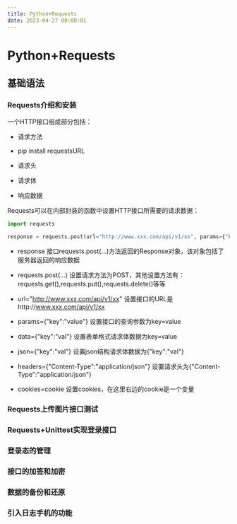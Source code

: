 ```yaml
---
title: Python+Requests
date: 2023-04-27 00:00:01
---
```


#  Python+Requests

## 基础语法

### Requests介绍和安装

一个HTTP接口组成部分包括：

- 请求方法

- pip install requestsURL

- 请求头

- 请求体

- 响应数据

Requests可以在内部封装的函数中设置HTTP接口所需要的请求数据：

```python
import requests

response = requests.post(url="http://www.xxx.com/api/v1/xx", params={"key":"value"}, data={"key":"val"}, json={"key":"val"}, headers={"Content-Type":"application/json"},cookies=cookie)
```

- response 接口requests.post(...)方法返回的Response对象，该对象包括了服务器返回的响应数据

- requests.post(...) 设置请求方法为POST，其他设置方法有：requests.get(),requests.put(),requests.delete()等等

- url="http://www.xxx.com/api/v1/xx" 设置接口的URL是http://www.xxx.com/api/v1/xx

- params={"key":"value"} 设置接口的查询参数为key=value

- data={"key":"val"} 设置表单格式请求体数据为key=value

- json={"key":"val"} 设置json结构请求体数据为{"key":"val"}

- headers={"Content-Type":"application/json"} 设置请求头为{"Content-Type":"application/json"}

- cookies=cookie 设置cookies，在这里右边的cookie是一个变量

### Requests上传图片接口测试



### Requests+Unittest实现登录接口

### 登录态的管理

### 接口的加签和加密

### 数据的备份和还原

### 引入日志手机的功能